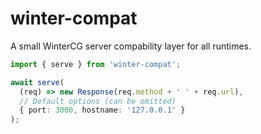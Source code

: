 # winter-compat
A small WinterCG server compability layer for all runtimes.

```ts
import { serve } from 'winter-compat';

await serve(
  (req) => new Response(req.method + ' ' + req.url),
  // Default options (can be omitted)
  { port: 3000, hostname: '127.0.0.1' }
);
```
